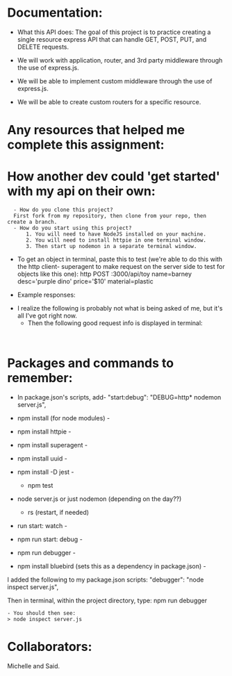 # Documentation:
  * What this API does:
   The goal of this project is to practice creating a single resource express API that can handle GET, POST, PUT, and DELETE requests.

  * We will work with application, router, and 3rd party middleware through the use of express.js.
  * We will be able to implement custom middleware through the use of express.js.
  * We will be able to create custom routers for a specific resource.

# Any resources that helped me complete this assignment:


# How another dev could 'get started' with my api on their own:
      - How do you clone this project?
      First fork from my repository, then clone from your repo, then create a branch.
      - How do you start using this project?
          1. You will need to have NodeJS installed on your machine.
          2. You will need to install httpie in one terminal window.
          3. Then start up nodemon in a separate terminal window.


- To get an object in terminal, paste this to test (we're able to do this with the http client- superagent to make request on the server side to test for objects like this one):
http POST :3000/api/toy name=barney desc='purple dino' price='$10' material=plastic

- Example responses:
* I realize the following is probably not what is being asked of me, but it's all I've got right now.
    - Then the following good request info is displayed in terminal:
    ```


    ```

# Packages and commands to remember:
  - In package.json's scripts, add- "start:debug": "DEBUG=http* nodemon server.js",

  - npm install (for node modules) -
  - npm install httpie -
  - npm install superagent -
  - npm install uuid -
  - npm install -D jest -
    - npm test

  - node server.js or just nodemon (depending on the day??)
    - rs (restart, if needed)
  - run start: watch -
  - npm run start: debug -

  - npm run debugger -
  - npm install bluebird (sets this as a dependency in package.json) -

  I added the following to my package.json scripts:
  "debugger": "node inspect server.js",

  Then in terminal, within the project directory, type:
  npm run debugger

    - You should then see:
    > node inspect server.js

# Collaborators:
Michelle and Said.
